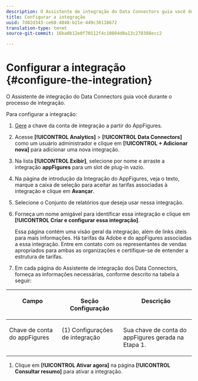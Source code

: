 ```yaml
---
description: O Assistente de integração do Data Connectors guia você durante o processo de integração.
title: Configurar a integração
uuid: 7d82d343-ce68-4048-b21e-449c30118672
translation-type: tm+mt
source-git-commit: 16ba0b12e0f70112f4c10804d0a13c278388ecc2

---
```



# Configurar a integração {#configure-the-integration}

O Assistente de integração do Data Connectors guia você durante o processo de integração.

Para configurar a integração:

1. [Gere](https://appfigures.com/support/faq/523/connecting-to-adobes-marketing-cloud) a chave da conta de integração a partir do AppFigures.
1. Acesse **[!UICONTROL Analytics]** > **[!UICONTROL Data Connectors]** como um usuário administrador e clique em **[!UICONTROL + Adicionar nova]** para adicionar uma nova integração.
1. Na lista **[!UICONTROL Exibir]**, selecione por nome e arraste a integração **appFigures** para um slot de plug-in vazio.
1. Na página de introdução da Integração do AppFigures, veja o texto, marque a caixa de seleção para aceitar as tarifas associadas à integração e clique em **Avançar**.
1. Selecione o Conjunto de relatórios que deseja usar nessa integração.
1. Forneça um nome amigável para identificar essa integração e clique em **[!UICONTROL Criar e configurar essa integração]**.

   Essa página contém uma visão geral da integração, além de links úteis para mais informações. Há tarifas da Adobe e do appFigures associadas a essa integração. Entre em contato com os representantes de vendas apropriados para ambas as organizações e certifique-se de entender a estrutura de tarifas.
1. Em cada página do Assistente de integração dos Data Connectors, forneça as informações necessárias, conforme descrito na tabela a seguir:

<table id="table_74EC1EEBE7A548AB878AA40187EBCD30"> 
 <thead> 
  <tr valign="top"> 
   <th colname="col2" class="entry"> <p> <b>Campo</b> </p> </th> 
   <th colname="col03" class="entry"> <p> <b>Seção Configuração</b> </p> </th> 
   <th colname="col3" class="entry"> <p> <b>Descrição</b> </p> </th> 
  </tr> 
 </thead>
 <tbody> 
  <tr valign="top"> 
   <td colname="col2"> <p>Chave de conta do appFigures </p> </td> 
   <td colname="col03"> <p>(1) Configurações de integração </p> </td> 
   <td colname="col3"> <p>Sua chave de conta do appFigures gerada na Etapa 1. </p> </td> 
  </tr> 
 </tbody> 
</table>

1. Clique em **[!UICONTROL Ativar agora]** na página **[!UICONTROL Consultar resumo]** para ativar a integração.
